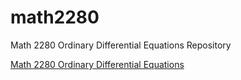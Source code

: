 # math2280
Math 2280 Ordinary Differential Equations Repository

[Math 2280 Ordinary Differential Equations](./math2280_toc)
